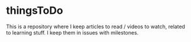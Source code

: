 # thingsToDo
This is a repository where I keep articles to read / videos to watch, related to learning stuff. I keep them in issues with milestones. 
